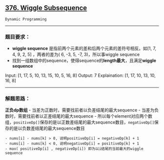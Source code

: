 ## [376. Wiggle Subsequence](https://leetcode.com/problems/wiggle-subsequence/description/)

`Dynamic Programming`

---
### 题目要求：
- **wiggle sequence** 是指前两个元素的差和后两个元素的差符号相反。如[1, 7, 4, 9, 2, 5] ，两者的差为( 6, -3, 5, -7, 3)，所以事wiggle sequence
- 找到一组数组中的sequence，使得sequence的**length最大**，且满足**wiggle sequence**

Input: [1, 17, 5, 10, 13, 15, 10, 5, 16, 8]
Output: 7
Explaination: [1, 17, 10, 13, 10, 16, 8]

---
### 解题思路：

**正负dp数组**
	- 当差为正数时，需要找前者以负差结尾的最大sequence
	- 当差为负数时，需要找前者以正差结尾的最大sequence
	- 所以每个element对应两个数组，`positiveDp[]`保存的是以正数差结尾的最大sequence数目，`negativeDp[]`保存的是以负数差结尾的最大sequence数目
	
	- nums[i] - nums[k] > 0, 说明positiveDp[i] = negativeDp[k] + 1
	- nums[i] - nums[k] < 0, 说明negativeDp[i] = positiveDp[k] + 1
	- max( positiveDp[i] , negativeDp[i]) 即为以i结尾的当前最大的wiggle sequence

